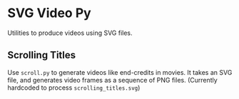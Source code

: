 # SVG Video Py

Utilities to produce videos using SVG files.

## Scrolling Titles
    
Use `scroll.py` to generate videos like end-credits in movies. It takes an SVG file, and generates video frames as a
 sequence of PNG files. (Currently hardcoded to process `scrolling_titles.svg`)

